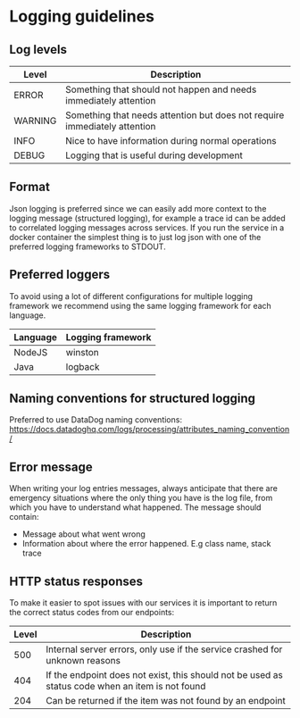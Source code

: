 # Logging guidelines


## Log levels

| Level   | Description                                                                 |
|---------|-----------------------------------------------------------------------------|
| ERROR   | Something that should not happen and needs immediately attention            |
| WARNING | Something that needs attention but does not require immediately attention   |
| INFO    | Nice to have information during normal operations                           |
| DEBUG   | Logging that is useful during development                                   |

## Format
Json logging is preferred since we can easily add more context to the logging message (structured logging), for example a trace id can be added to correlated logging messages across services.
If you run the service in a docker container the simplest thing is to just log json with one of the preferred logging frameworks to STDOUT.

## Preferred loggers
To avoid using a lot of different configurations for multiple logging framework we recommend using the same logging framework for each language.

| Language  | Logging framework |
|-----------|-------------------|
| NodeJS    | winston           |
| Java      | logback           |

## Naming conventions for structured logging
Preferred to use DataDog naming conventions: https://docs.datadoghq.com/logs/processing/attributes_naming_convention/

## Error message
When writing your log entries messages, always anticipate that there are emergency situations where the only thing you have is the log file, from which you have to understand what happened. 
The message should contain: 

* Message about what went wrong
* Information about where the error happened. E.g class name, stack trace

## HTTP status responses
To make it easier to spot issues with our services it is important to return the correct status codes from our endpoints:

| Level   | Description                                                                                     |
|---------|-------------------------------------------------------------------------------------------------|
| 500     | Internal server errors, only use if the service crashed for unknown reasons                     |
| 404     | If the endpoint does not exist, this should not be used as status code when an item is not found|
| 204     | Can be returned if the item was not found by an endpoint |                                      |
